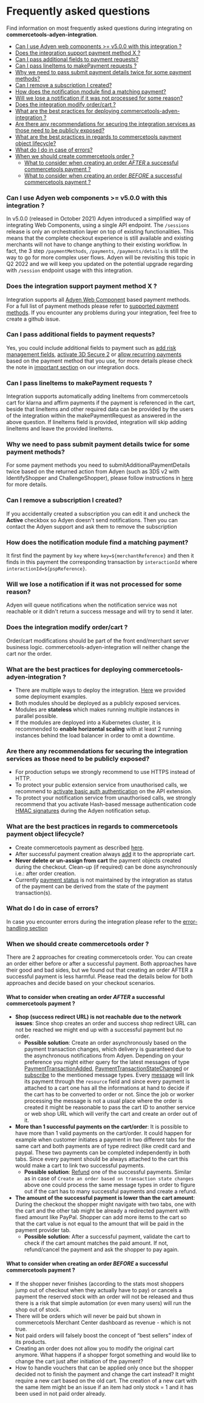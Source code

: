 # Frequently asked questions

Find information on most frequently asked questions during integrating on **commercetools-adyen-integration**.

<!-- START doctoc generated TOC please keep comment here to allow auto update -->
<!-- DON'T EDIT THIS SECTION, INSTEAD RE-RUN doctoc TO UPDATE -->


- [Can I use Adyen web components >= v5.0.0 with this integration ?](#can-i-use-adyen-web-components--v500-with-this-integration-)
- [Does the integration support payment method X ?](#does-the-integration-support-payment-method-x-)
- [Can I pass additional fields to payment requests?](#can-i-pass-additional-fields-to-payment-requests)
- [Can I pass lineItems to makePayment requests ?](#can-i-pass-lineitems-to-makepayment-requests-)
- [Why we need to pass submit payment details twice for some payment methods?](#why-we-need-to-pass-submit-payment-details-twice-for-some-payment-methods)
- [Can I remove a subscription I created?](#can-i-remove-a-subscription-i-created)
- [How does the notification module find a matching payment?](#how-does-the-notification-module-find-a-matching-payment)
- [Will we lose a notification if it was not processed for some reason?](#will-we-lose-a-notification-if-it-was-not-processed-for-some-reason)
- [Does the integration modify order/cart ?](#does-the-integration-modify-ordercart-)
- [What are the best practices for deploying commercetools-adyen-integration ?](#what-are-the-best-practices-for-deploying-commercetools-adyen-integration-)
- [Are there any recommendations for securing the integration services as those need to be publicly exposed?](#are-there-any-recommendations-for-securing-the-integration-services-as-those-need-to-be-publicly-exposed)
- [What are the best practices in regards to commercetools payment object lifecycle?](#what-are-the-best-practices-in-regards-to-commercetools-payment-object-lifecycle)
- [What do I do in case of errors?](#what-do-i-do-in-case-of-errors)
- [When we should create commercetools order ?](#when-we-should-create-commercetools-order-)
  - [What to consider when creating an order _AFTER_ a successful commercetools payment ?](#what-to-consider-when-creating-an-order-_after_-a-successful-commercetools-payment-)
  - [What to consider when creating an order _BEFORE_ a successful commercetools payment ?](#what-to-consider-when-creating-an-order-_before_-a-successful-commercetools-payment-)

<!-- END doctoc generated TOC please keep comment here to allow auto update -->

### Can I use Adyen web components >= v5.0.0 with this integration ?

In v5.0.0 (released in October 2021) Adyen introduced a simplified way of integrating Web Components, using a single API endpoint. The `/sessions` release is only an orchestration layer on top of existing functionalities.
This means that the complete checkout experience is still available and existing merchants will not have to change anything to their existing workflow. In fact, the 3 step `/paymentMethods`, `/payments`, `/payments/details` is still the way to go for more complex user flows.
Adyen will be revisiting this topic in Q2 2022 and we will keep you updated on the potential upgrade regarding with `/session` endpoint usage with this integration.

### Does the integration support payment method X ?

Integration supports all [Adyen Web Component](https://docs.adyen.com/checkout/components-web) based payment methods. For a full list of payment methods please refer to [supported payment methods](https://docs.adyen.com/checkout/supported-payment-methods).
If you encounter any problems during your integration, feel free to create a github issue.

### Can I pass additional fields to payment requests?

Yes, you could include additional fields to payment such as [add risk management fields](https://docs.adyen.com/risk-management/configure-standard-risk-rules/required-risk-field-reference), [activate 3D Secure 2](https://docs.adyen.com/online-payments/3d-secure/native-3ds2/web-component#make-a-payment) or [allow recurring payments](https://docs.adyen.com/payment-methods/cards/web-component#create-a-token) based on the payment method that you use, for more details please check the note in [important section](../extension/docs/WebComponentsIntegrationGuide.md#step-5-make-a-payment) on our integration docs.

### Can I pass lineItems to makePayment requests ?

Integration supports automatically adding lineItems from commercetools cart for klarna and affirm payments if the payment is referenced in the cart, beside that lineItems and other required data can be provided by the users of the integration within the makePaymentRequest as answered in the above question. If lineItems field is provided, integration will skip adding lineItems and leave the provided lineItems.

### Why we need to pass submit payment details twice for some payment methods?

For some payment methods you need to submitAdditionalPaymentDetails twice based on the returned action from Adyen (such as 3DS v2 with IdentifyShopper and ChallengeShopper), please follow instructions in [here](../extension/docs/WebComponentsIntegrationGuide.md#action-response-1) for more details.

### Can I remove a subscription I created?

If you accidentally created a subscription you can edit it and uncheck the **Active** checkbox so Adyen doesn't send notifications. Then you can contact the Adyen support and ask them to remove the subscription

### How does the notification module find a matching payment?

It first find the payment by `key` where `key=${merchantReference}` and then it finds in this payment the corresponding transaction by `interactionId` where `interactionId=${pspReference}`.

### Will we lose a notification if it was not processed for some reason?

Adyen will queue notifications when the notification service was not reachable or it didn't return a success message and will try to send it later.

### Does the integration modify order/cart ?

Order/cart modifications should be part of the front end/merchant server business logic. commercetools-adyen-integration will neither change the cart nor the order.

### What are the best practices for deploying commercetools-adyen-integration ?

- There are multiple ways to deploy the integration. [Here](../deployment-examples) we provided some deployment examples.
- Both modules should be deployed as a publicly exposed services.
- Modules are **stateless** which makes running multiple instances in parallel possible.
- If the modules are deployed into a Kubernetes cluster, it is recommended to **enable horizontal scaling** with at least 2 running instances behind the load balancer in order to omit a downtime.

### Are there any recommendations for securing the integration services as those need to be publicly exposed?

- For production setups we strongly recommend to use HTTPS instead of HTTP.
- To protect your public extension service from unauthorised calls, we recommend to [activate basic auth authentication](../extension/docs/HowToRun.md#commercetools) on the API extension.
- To protect your notification service from unauthorised calls, we strongly recommend that you activate Hash-based message authentication code [HMAC signatures](../notification/docs/IntegrationGuide.md#step-1-set-up-notification-webhook-and-generate-hmac-signature) during the Adyen notification setup.

### What are the best practices in regards to commercetools payment object lifecycle?

- Create commercetools payment as described [here](../extension/docs/WebComponentsIntegrationGuide.md#step-2-creating-a-commercetools-payment).
- After successful payment creation always [add](https://docs.commercetools.com/api/projects/carts#add-payment) it to the appropriate cart.
- **Never delete or un-assign from cart** the payment objects created during the checkout. Clean-up (if required) can be done asynchronously i.e.: after order creation.
- Currently [payment status](https://docs.commercetools.com/api/projects/payments#paymentstatus) is not maintained by the integration as status of the payment can be derived from the state of the payment transaction(s).

### What do I do in case of errors?

In case you encounter errors during the integration please refer to the [error-handling section](../extension/docs/WebComponentsIntegrationGuide.md#error-handling)

### When we should create commercetools order ?

There are 2 approaches for creating commercetools order. You can create an order either before or after a successful payment.
Both approaches have their good and bad sides, but we found out that creating an order AFTER a successful payment is less harmful. Please read the details below for both approaches and decide based on your checkout scenarios.

#### What to consider when creating an order _AFTER_ a successful commercetools payment ?

- **Shop (success redirect URL) is not reachable due to the network issues**: Since shop creates an order and success shop redirect URL can not be reached we might end up with a successful payment but no order.
  - **Possible solution**: Create an order asynchronously based on the payment transaction changes, which delivery is guaranteed due to the asynchronous notifications from Adyen. Depending on your preference you might either query for the latest messages of type [PaymentTransactionAdded](https://docs.commercetools.com/api/message-types#paymenttransactionadded-message), [PaymentTransactionStateChanged](https://docs.commercetools.com/api/message-types#paymenttransactionstatechanged-message) or [subscribe](https://docs.commercetools.com/api/projects/subscriptions#create-a-subscription) to the mentioned message types. Every [message](https://docs.commercetools.com/api/message-types#message) will link its payment through the `resource` field and since every payment is attached to a cart one has all the informations at hand to decide if the cart has to be converted to order or not. Since the job or worker processing the message is not a usual place where the order is created it might be reasonable to pass the cart ID to another service or web shop URL which will verify the cart and create an order out of it.
- **More than 1 successful payments on the cart/order**: It is possible to have more than 1 valid payments on the cart/order. It could happen for example when customer initiates a payment in two different tabs for the same cart and both payments are of type redirect (like credit card and paypal.
  These two payments can be completed independently in both tabs. Since every payment should be always attached to the cart this would make a cart to link two successful payments.
  - **Possible solution**: [Refund](https://github.com/commercetools/commercetools-adyen-integration/blob/master/extension/docs/Refund.md) one of the successful payments. Similar as in case of `Create an order based on transaction state changes` above one could process the same message types in order to figure out if the cart has to many successful payments and create a refund.
- **The amount of the successful payment is lower than the cart amount**: During the checkout the shopper might navigate with two tabs, one with the cart and the other tab might be already a redirected payment with fixed amount like PayPal. Shopper can add more items to the cart so that the cart value is not equal to the amount that will be paid in the payment provider tab.
  - **Possible solution**: After a successful payment, validate the cart to check if the cart amount matches the paid amount. If not, refund/cancel the payment and ask the shopper to pay again.

#### What to consider when creating an order _BEFORE_ a successful commercetools payment ?

- If the shopper never finishes (according to the stats most shoppers jump out of checkout when they actually have to pay) or cancels a payment the reserved stock with an order will not be released and thus there is a risk that simple automation (or even many users) will run the shop out of stock.
- There will be orders which will never be paid but shown in commercetools Merchant Center dashboard as revenue - which is not true.
- Not paid orders will falsely boost the concept of “best sellers” index of its products.
- Creating an order does not allow you to modify the original cart anymore. What happens if a shopper forgot something and would like to change the cart just after initiation of the payment?
- How to handle vouchers that can be applied only once but the shopper decided not to finish the payment and change the cart instead? It might require a new cart based on the old cart. The creation of a new cart with the same item might be an issue if an item had only stock = 1 and it has been used in not paid order already.
